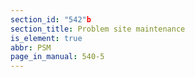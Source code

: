```yaml
---
section_id: "542"b
section_title: Problem site maintenance
is_element: true
abbr: PSM
page_in_manual: 540-5
---
```

